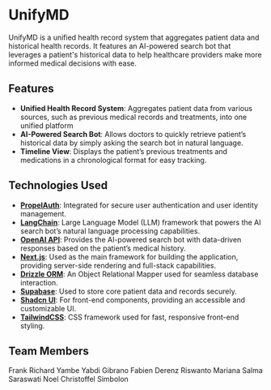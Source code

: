 # UnifyMD
UnifyMD is a unified health record system that aggregates patient data and historical health records. It features an AI-powered search bot that leverages a patient's historical data to help healthcare providers make more informed medical decisions with ease.

## Features
- **Unified Health Record System**: Aggregates patient data from various sources, such as previous medical records and treatments, into one unified platform
- **AI-Powered Search Bot**: Allows doctors to quickly retrieve patient’s historical data by simply asking the search bot in natural language.
- **Timeline View**: Displays the patient’s previous treatments and medications in a chronological format for easy tracking.

## Technologies Used
- **[PropelAuth](https://www.propelauth.com/)**: Integrated for secure user authentication and user identity management.
- **[LangChain](https://github.com/hwchase17/langchain)**: Large Language Model (LLM) framework that powers the AI search bot’s natural language processing capabilities.
- **[OpenAI API](https://openai.com/api/)**: Provides the AI-powered search bot with data-driven responses based on the patient’s medical history.
- **[Next.js](https://nextjs.org/)**: Used as the main framework for building the application, providing server-side rendering and full-stack capabilities.
- **[Drizzle ORM](https://orm.drizzle.team/)**: An Object Relational Mapper used for seamless database interaction.
- **[Supabase](https://supabase.com/)**: Used to store core patient data and records securely.
- **[Shadcn UI](https://shadcn.dev/)**: For front-end components, providing an accessible and customizable UI.
- **[TailwindCSS](https://tailwindcss.com/)**: CSS framework used for fast, responsive front-end styling.

## Team Members
Frank Richard Yambe Yabdi
Gibrano Fabien Derenz Riswanto
Mariana Salma Saraswati
Noel Christoffel Simbolon
